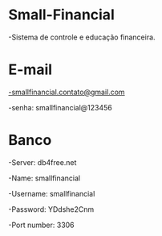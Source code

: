 # Small-Financial
-Sistema de controle e educação financeira.

# E-mail
-smallfinancial.contato@gmail.com

-senha: smallfinancial@123456

# Banco
-Server: db4free.net 

-Name: smallfinancial

-Username: smallfinancial

-Password: YDdshe2Cnm

-Port number: 3306
